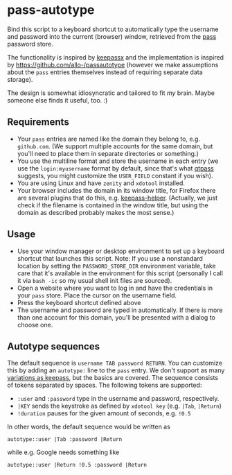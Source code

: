 # pass-autotype

Bind this script to a keyboard shortcut to automatically type the username and
password into the current (browser) window, retrieved from
the [pass](https://www.passwordstore.org/) password store.

The functionality is inspired by [keepassx](https://www.keepassx.org/) and the
implementation is inspired by https://github.com/allo-/passautotype (however we
make assumptions about the `pass` entries themselves instead of requiring
separate data storage).

The design is somewhat idiosyncratic and tailored to fit _my_ brain. Maybe
someone else finds it useful, too. :)


## Requirements

* Your `pass` entries are named like the domain they belong to, e.g.
  `github.com`. (We support multiple accounts for the same domain, but you'll
  need to place them in separate directories or something.)
* You use the multiline format and store the username in each entry (we use the
  `login:myusername` format by default, since that's
  what [qtpass](https://qtpass.org/) suggests, you might customize the
  `USER_FIELD` constant if you wish).
* You are using Linux and have `zenity` and `xdotool` installed.
* Your browser includes the domain in its window title, for Firefox there are
  several plugins that do this, e.g. [keepass-helper](https://addons.mozilla.org/en-US/firefox/addon/keepass-helper/).
  (Actually, we just check if the filename is contained in the window title,
  but using the domain as described probably makes the most sense.)


## Usage

* Use your window manager or desktop environment to set up a keyboard shortcut
  that launches this script. Note: If you use a nonstandard location by setting
  the `PASSWORD_STORE_DIR` environment variable, take care that it's available
  in the environment for this script (personally I call it via `bash -ic` so my
  usual shell init files are sourced).
* Open a website where you want to log in and have the credentials in your
  `pass` store. Place the cursor on the username field.
* Press the keyboard shortcut defined above
* The username and password are typed in automatically. If there is more than
  one account for this domain, you'll be presented with a dialog to choose one.
  
  
## Autotype sequences

The default sequence is `username TAB password RETURN`. You can customize this
by adding an `autotype:` line to the `pass` entry. We don't support as
many [variations as keepass](http://keepass.info/help/base/autotype.html), but
the basics are covered. The sequence consists of tokens separated by spaces. The
following tokens are supported:

* `:user` and `:password` type in the username and password, respectively.
* `|KEY` sends the keystroke as defined by `xdotool key` 
  (e.g. `|Tab`, `|Return`)
* `!duration` pauses for the given amount of seconds, e.g. `!0.5`

In other words, the default sequence would be written as

```
autotype::user |Tab :password |Return
```

while e.g. Google needs something like

```
autotype::user |Return !0.5 :password |Return
```
